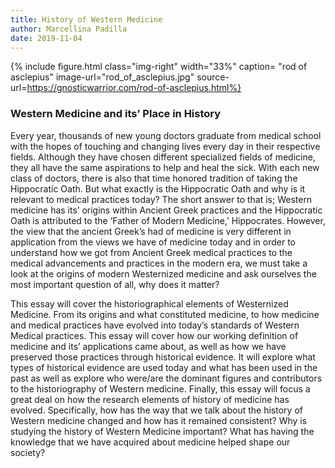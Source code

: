 ```yaml
---
title: History of Western Medicine
author: Marcellina Padilla
date: 2019-11-04
---
```



{% include figure.html
  class="img-right"
  width="33%"
  caption= "rod of asclepius"
  image-url="rod_of_asclepius.jpg"
  source-url=https://gnosticwarrior.com/rod-of-asclepius.html%}

### Western Medicine and its’ Place in History ###
   
<p> Every year, thousands of new young doctors graduate from medical school with the hopes of touching and changing lives every day in their respective fields. Although they have chosen different specialized fields of medicine, they all have the same aspirations to help and heal the sick. With each new class of doctors, there is also that time honored tradition of taking the Hippocratic Oath. But what exactly is the Hippocratic Oath and why is it relevant to medical practices today? The short answer to that is; Western medicine has its’ origins within Ancient Greek practices and the Hippocratic Oath is attributed to the ‘Father of Modern Medicine,’ Hippocrates. However, the view that the ancient Greek’s had of medicine is very different in application from the views we have of medicine today and in order to understand how we got from Ancient Greek medical practices to the medical advancements and practices in the modern era, we must take a look at the origins of modern Westernized medicine and ask ourselves the most important question of all, why does it matter? 






This essay will cover the historiographical elements of Westernized Medicine. From its origins and what constituted medicine, to how medicine and medical practices have evolved into today’s standards of Western Medical practices. This essay will cover how our working definition of medicine and its’ applications came about, as well as how we have preserved those practices through historical evidence. It will explore what types of historical evidence are used today and what has been used in the past as well as explore who were/are the dominant figures and contributors to the historiography of Western medicine. Finally, this essay will focus a great deal on how the research elements of history of medicine has evolved. Specifically, how has the way that we talk about the history of Western medicine changed and how has it remained consistent? Why is studying the history of Western Medicine important? What has having the knowledge that we have acquired about medicine helped shape our society? 
